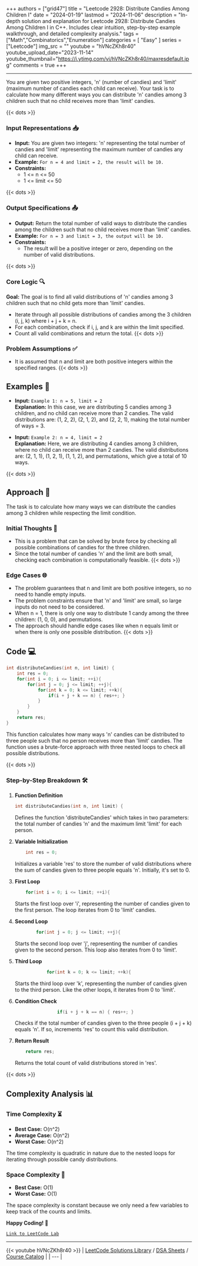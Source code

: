 
+++
authors = ["grid47"]
title = "Leetcode 2928: Distribute Candies Among Children I"
date = "2024-01-19"
lastmod = "2024-11-06"
description = "In-depth solution and explanation for Leetcode 2928: Distribute Candies Among Children I in C++. Includes clear intuition, step-by-step example walkthrough, and detailed complexity analysis."
tags = ["Math","Combinatorics","Enumeration"]
categories = [
    "Easy"
]
series = ["Leetcode"]
img_src = ""
youtube = "hVNcZKh8r40"
youtube_upload_date="2023-11-14"
youtube_thumbnail="https://i.ytimg.com/vi/hVNcZKh8r40/maxresdefault.jpg"
comments = true
+++



---
You are given two positive integers, 'n' (number of candies) and 'limit' (maximum number of candies each child can receive). Your task is to calculate how many different ways you can distribute 'n' candies among 3 children such that no child receives more than 'limit' candies.
<!--more-->
{{< dots >}}
### Input Representations 📥
- **Input:** You are given two integers: 'n' representing the total number of candies and 'limit' representing the maximum number of candies any child can receive.
- **Example:** `For n = 4 and limit = 2, the result will be 10.`
- **Constraints:**
	- 1 <= n <= 50
	- 1 <= limit <= 50

{{< dots >}}
### Output Specifications 📤
- **Output:** Return the total number of valid ways to distribute the candies among the children such that no child receives more than 'limit' candies.
- **Example:** `For n = 3 and limit = 3, the output will be 10.`
- **Constraints:**
	- The result will be a positive integer or zero, depending on the number of valid distributions.

{{< dots >}}
### Core Logic 🔍
**Goal:** The goal is to find all valid distributions of 'n' candies among 3 children such that no child gets more than 'limit' candies.

- Iterate through all possible distributions of candies among the 3 children (i, j, k) where i + j + k = n.
- For each combination, check if i, j, and k are within the limit specified.
- Count all valid combinations and return the total.
{{< dots >}}
### Problem Assumptions ✅
- It is assumed that n and limit are both positive integers within the specified ranges.
{{< dots >}}
## Examples 🧩
- **Input:** `Example 1: n = 5, limit = 2`  \
  **Explanation:** In this case, we are distributing 5 candies among 3 children, and no child can receive more than 2 candies. The valid distributions are: (1, 2, 2), (2, 1, 2), and (2, 2, 1), making the total number of ways = 3.

- **Input:** `Example 2: n = 4, limit = 2`  \
  **Explanation:** Here, we are distributing 4 candies among 3 children, where no child can receive more than 2 candies. The valid distributions are: (2, 1, 1), (1, 2, 1), (1, 1, 2), and permutations, which give a total of 10 ways.

{{< dots >}}
## Approach 🚀
The task is to calculate how many ways we can distribute the candies among 3 children while respecting the limit condition.

### Initial Thoughts 💭
- This is a problem that can be solved by brute force by checking all possible combinations of candies for the three children.
- Since the total number of candies 'n' and the limit are both small, checking each combination is computationally feasible.
{{< dots >}}
### Edge Cases 🌐
- The problem guarantees that n and limit are both positive integers, so no need to handle empty inputs.
- The problem constraints ensure that 'n' and 'limit' are small, so large inputs do not need to be considered.
- When n = 1, there is only one way to distribute 1 candy among the three children: (1, 0, 0), and permutations.
- The approach should handle edge cases like when n equals limit or when there is only one possible distribution.
{{< dots >}}
## Code 💻
```cpp
int distributeCandies(int n, int limit) {
    int res = 0;
    for(int i = 0; i <= limit; ++i){
        for(int j = 0; j <= limit; ++j){
            for(int k = 0; k <= limit; ++k){
                if(i + j + k == n) { res++; }
            }
        }
    }
    return res;
}
```

This function calculates how many ways 'n' candies can be distributed to three people such that no person receives more than 'limit' candies. The function uses a brute-force approach with three nested loops to check all possible distributions.

{{< dots >}}
### Step-by-Step Breakdown 🛠️
1. **Function Definition**
	```cpp
	int distributeCandies(int n, int limit) {
	```
	Defines the function 'distributeCandies' which takes in two parameters: the total number of candies 'n' and the maximum limit 'limit' for each person.

2. **Variable Initialization**
	```cpp
	    int res = 0;
	```
	Initializes a variable 'res' to store the number of valid distributions where the sum of candies given to three people equals 'n'. Initially, it's set to 0.

3. **First Loop**
	```cpp
	    for(int i = 0; i <= limit; ++i){
	```
	Starts the first loop over 'i', representing the number of candies given to the first person. The loop iterates from 0 to 'limit' candies.

4. **Second Loop**
	```cpp
	        for(int j = 0; j <= limit; ++j){
	```
	Starts the second loop over 'j', representing the number of candies given to the second person. This loop also iterates from 0 to 'limit'.

5. **Third Loop**
	```cpp
	            for(int k = 0; k <= limit; ++k){
	```
	Starts the third loop over 'k', representing the number of candies given to the third person. Like the other loops, it iterates from 0 to 'limit'.

6. **Condition Check**
	```cpp
	                if(i + j + k == n) { res++; }
	```
	Checks if the total number of candies given to the three people (i + j + k) equals 'n'. If so, increments 'res' to count this valid distribution.

7. **Return Result**
	```cpp
	    return res;
	```
	Returns the total count of valid distributions stored in 'res'.

{{< dots >}}
## Complexity Analysis 📊
### Time Complexity ⏳
- **Best Case:** O(n^2)
- **Average Case:** O(n^2)
- **Worst Case:** O(n^2)

The time complexity is quadratic in nature due to the nested loops for iterating through possible candy distributions.

### Space Complexity 💾
- **Best Case:** O(1)
- **Worst Case:** O(1)

The space complexity is constant because we only need a few variables to keep track of the counts and limits.

**Happy Coding! 🎉**


[`Link to LeetCode Lab`](https://leetcode.com/problems/distribute-candies-among-children-i/description/)

---
{{< youtube hVNcZKh8r40 >}}
| [LeetCode Solutions Library](https://grid47.xyz/leetcode/) / [DSA Sheets](https://grid47.xyz/sheets/) / [Course Catalog](https://grid47.xyz/courses/) |
| --- |
